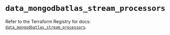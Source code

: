 # `data_mongodbatlas_stream_processors`

Refer to the Terraform Registry for docs: [`data_mongodbatlas_stream_processors`](https://registry.terraform.io/providers/mongodb/mongodbatlas/1.21.2/docs/data-sources/stream_processors).
